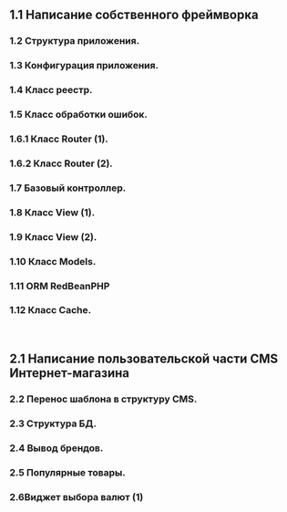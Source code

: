 <h2> 1.1 Написание собственного фреймворка</h2>

<h3><span>1.2</span> Структура приложения.</h3>
<h3><span>1.3</span> Конфигурация приложения.</h3>
<h3><span>1.4</span> Класс реестр.</h3>
<h3><span>1.5</span> Класс обработки ошибок.</h3>
<h3><span>1.6.1</span> Класс Router (1).</h3>
<h3><span>1.6.2</span> Класс Router (2).</h3>
<h3><span>1.7</span> Базовый контроллер.</h3>
<h3><span>1.8</span> Класс View (1).</h3>
<h3><span>1.9</span> Класс View (2).</h3>
<h3><span>1.10</span> Класс Models.</h3>
<h3><span>1.11</span> ORM RedBeanPHP</h3>
<h3><span>1.12</span> Класс Cache.</h3>
<br>
<h2>2.1 Написание пользовательской части CMS Интернет-магазина</h2>
<h3><span>2.2</span> Перенос шаблона в структуру CMS. </h3>
<h3><span>2.3</span> Структура БД. </h3>
<h3><span>2.4</span> Вывод брендов. </h3>
<h3><span>2.5</span> Популярные товары. </h3>
<h3><span>2.6</span>Виджет выбора валют (1)</h3>

